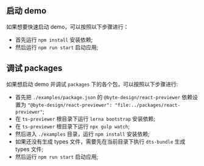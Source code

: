 
## 启动 demo

如果想要快速启动 demo，可以按照以下步骤进行：

- 首先运行 `npm install` 安装依赖;
- 然后运行 `npm run start` 启动应用;


## 调试 packages

如果想启动 demo 并调试 `packages` 下的各个包，可以按照以下步骤进行:

- 首先把 `./examples/package.json` 的 `@byte-design/react-previewer` 依赖设置为 `"@byte-design/react-previewer": "file:../packages/react-previewer"`;
- 在 `ts-previewer` 根目录下运行 `lerna bootstrap` 安装依赖;
- 在 `ts-previewer` 根目录下运行 `npx gulp watch`;
- 然后进入 `./examples` 目录，运行 `npm install` 安装依赖;
- 如果还没有生成 types 文件，需要先在当前目录下执行 `dts-bundle` 生成 types 文件;
- 然后运行 `npm run start` 启动应用;